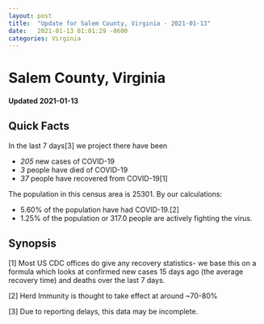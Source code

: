 ```yaml
---
layout: post
title:  "Update for Salem County, Virginia - 2021-01-13"
date:   2021-01-13 01:01:29 -0600
categories: Virginia
---
```


# Salem County, Virginia
#### Updated 2021-01-13

## Quick Facts

In the last 7 days[3] we project there have been
- *205* new cases of COVID-19
- *3* people have died of COVID-19
- *37* people have recovered from COVID-19[1]

The population in this census area is 25301. By our calculations:
- 5.60% of the population have had COVID-19.[2]
- 1.25% of the population or 317.0 people are actively fighting the virus.

## Synopsis




[1] Most US CDC offices do give any recovery statistics- we base this on a formula which looks at confirmed new cases
15 days ago (the average recovery time) and deaths over the last 7 days.

[2] Herd Immunity is thought to take effect at around ~70-80%

[3] Due to reporting delays, this data may be incomplete.
 
    